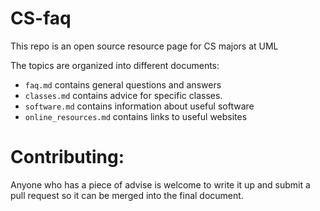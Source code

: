 # CS-faq
This repo is an open source resource page for CS majors at UML

The topics are organized into different documents:
- `faq.md` contains general questions and answers
- `classes.md` contains advice for specific classes.
- `software.md` contains information about useful software
- `online_resources.md` contains links to useful websites

# Contributing:
Anyone who has a piece of advise is welcome to write it up and submit a pull request so it can be merged into the final document.
